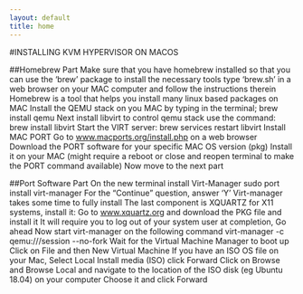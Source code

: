 ```yaml
---
layout: default
title: home
---
```


#INSTALLING KVM HYPERVISOR ON MACOS

##Homebrew Part
Make sure that you have homebrew installed so that you can use the ‘brew’ package to install the necessary tools
type ‘brew.sh’ in a web browser on your MAC computer and follow the instructions therein
Homebrew is a tool that helps you install many linux based packages on MAC
Install the QEMU stack on you MAC by typing in the terminal;
brew install qemu
Next install libvirt to control qemu stack use the command:
brew install libvirt
Start the VIRT server:
brew services restart libvirt
Install MAC PORT
Go to www.macports.org/install.php on a web browser
Download the PORT software for your specific MAC OS version (pkg)
Install it on your MAC (might require a reboot or close and reopen terminal to make the PORT command available)
Now move to the next part

##Port Software Part
On the new terminal install Virt-Manager
sudo port install virt-manager
For the “Continue” question, answer ‘Y’
Virt-manager takes some time to fully install
The last component is XQUARTZ for X11 systems, install it:
Go to www.xquartz.org and download the PKG file and install it
It will require you to log out of your system user at completion, Go ahead
Now start virt-manager on the following command
virt-manager -c qemu:///session --no-fork
Wait for the Virtual Machine Manager to boot up
Click on File and then New Virtual Machine
If you have an ISO OS file on your Mac, Select Local Install media (ISO) click Forward
Click on Browse and Browse Local and navigate to the location of the ISO disk (eg Ubuntu 18.04) on your computer
Choose it and click Forward
